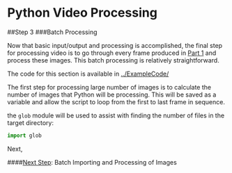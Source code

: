 # Python Video Processing
##Step 3
###Batch Processing

Now that basic input/output and processing is accomplished, the final step for processing video is to go through every frame produced in [Part 1](https://github.com/sabjorn/PythonVideoTutorial/blob/master/tutorial/Part1-SplitVideo.md) and process these images. This batch processing is relatively straightforward.


The code for this section is available in [../ExampleCode/](https://github.com/sabjorn/PythonVideoTutorial/blob/master/tutorial/Part2-BasicImageProcessing.md)

The first step for processing large number of images is to calculate the number of images that Python will be processing. This will be saved as a variable and allow the script to loop from the first to last frame in sequence.

the `glob` module will be used to assist with finding the number of files in the target directory:
```python
import glob
```

Next, 

####[Next Step](https://github.com/sabjorn/PythonVideoTutorial/blob/master/Tutorial): Batch Importing and Processing of Images